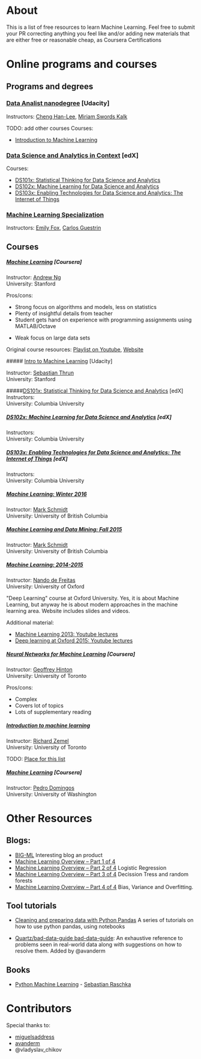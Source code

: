 # About

This is a list of free resources to learn Machine Learning. Feel free to submit your PR correcting anything you feel like and/or adding new materials that are either free or reasonable cheap, as Coursera Certifications

# Online programs and courses

## Programs and degrees

### [Data Analist nanodegree](https://www.udacity.com/course/data-analyst-nanodegree--nd002) [Udacity]

Instructors:
[Cheng Han-Lee](http://blog.udacity.com/author/chenghanlee), [Miriam Swords Kalk]()

TODO: add other courses
Courses:
* [Introduction to Machine Learning](#ud120)

### [Data Science and Analytics in Context](https://www.edx.org/xseries/data-science-analytics-context) [edX]

Courses:
* [DS101x: Statistical Thinking for Data Science and Analytics](#ds101x)
* [DS102x: Machine Learning for Data Science and Analytics](#ds102x)
* [DS103x: Enabling Technologies for Data Science and Analytics: The Internet of Things](#ds103x)

### [Machine Learning Specialization](https://www.coursera.org/specializations/machine-learning)

Instructors: [Emily Fox](https://www.stat.washington.edu/~ebfox/), [Carlos Guestrin](https://homes.cs.washington.edu/~guestrin/)

## Courses

##### [Machine Learning](https://www.coursera.org/learn/machine-learning) [Coursera]

Instructor: [Andrew Ng](http://www.andrewng.org/) <br>
University: Stanford

Pros/cons:
+ Strong focus on algorithms and models, less on statistics
+ Plenty of insightful details from teacher
+ Student gets hand on experience with programming assignments using MATLAB/Octave
- Weak focus on large data sets
 
Original course resources: [Playlist on Youtube](https://www.youtube.com/playlist?list=PLA89DCFA6ADACE599), [Website](http://cs229.stanford.edu/)

#####<a name="ud120"></a> [Intro to Machine Learning](https://www.udacity.com/course/intro-to-machine-learning--ud120) [Udacity]

Instructor: [Sebastian Thrun](http://robots.stanford.edu/) <br>
University: Stanford

#####<a name="ds101x"></a>[DS101x: Statistical Thinking for Data Science and Analytics](https://www.edx.org/course/statistical-thinking-data-science-columbiax-ds101x) [edX]
Instructors: <br>
University: Columbia University
##### <a name="ds102x"></a>[DS102x: Machine Learning for Data Science and Analytics](https://www.edx.org/course/machine-learning-data-science-analytics-columbiax-ds102x) [edX]
Instructors: <br>
University: Columbia University
##### <a name="ds103x"></a>[DS103x: Enabling Technologies for Data Science and Analytics: The Internet of Things](https://www.edx.org/course/enabling-technologies-data-science-columbiax-ds103x) [edX]
Instructors: <br>
University: Columbia University

##### [Machine Learning: Winter 2016](http://www.cs.ubc.ca/~schmidtm/Courses/540-W16/)

Instructor: [Mark Schmidt](http://www.cs.ubc.ca/~schmidtm/) <br>
University: University of British Columbia

##### [Machine Learning and Data Mining: Fall 2015](http://www.cs.ubc.ca/~schmidtm/Courses/340-F15/)

Instructor: [Mark Schmidt](http://www.cs.ubc.ca/~schmidtm/) <br>
University: University of British Columbia

##### [Machine Learning: 2014-2015](https://www.cs.ox.ac.uk/people/nando.defreitas/machinelearning/)

Instructor: [Nando de Freitas](https://www.cs.ox.ac.uk/people/nando.defreitas/) <br>
University: University of Oxford

"Deep Learning" course at Oxford University. Yes, it is about Machine Learning, but anyway he is about modern approaches in the machine learning area. Website includes slides and videos.

Additional material:
 * [Machine Learning 2013: Youtube lectures](https://www.youtube.com/playlist?list=PLE6Wd9FR--EdyJ5lbFl8UuGjecvVw66F6)
 * [Deep learning at Oxford 2015: Youtube lectures](https://www.youtube.com/playlist?list=PLE6Wd9FR--EfW8dtjAuPoTuPcqmOV53Fu)

##### [Neural Networks for Machine Learning](https://www.coursera.org/course/neuralnets) [Coursera]

Instructor: [Geoffrey Hinton](http://www.cs.toronto.edu/~hinton/) <br>
University: University of Toronto

Pros/cons:
+ Complex
+ Covers lot of topics
+ Lots of supplementary reading

##### [Introduction to machine learning](http://www.cs.toronto.edu/~zemel/inquiry/courses_home.php?ID=3&SEM=9)

Instructor: [Richard Zemel](http://www.cs.toronto.edu/~zemel/inquiry/home.php) <br>
University: University of Toronto

TODO: [Place for this list](http://learning.cs.toronto.edu/courses)

##### [Machine Learning](https://www.coursera.org/course/machlearning) [Coursera]

Instructor: [Pedro Domingos](https://homes.cs.washington.edu/~pedrod/) <br>
University: University of Washington

# Other Resources

## Blogs:
* [BIG-ML](http://blog.bigml.com/) Interesting blog an product
* [Machine Learning Overview – Part 1 of 4]()
* [Machine Learning Overview – Part 2 of 4](https://blog.fliptop.com/blog/2015/01/08/machine-learning-overview-2-of-4-logistic-regression/) Logistic Regression
* [Machine Learning Overview – Part 3 of 4](https://blog.fliptop.com/blog/2015/01/19/machine-learning-overview-part-3-4-decision-trees-random-forests/) Decission Tress and random forests
* [Machine Learning Overview – Part 4 of 4](https://blog.fliptop.com/blog/2015/03/02/bias-variance-and-overfitting-machine-learning-overview/) Bias, Variance and Overfitting.

## Tool tutorials
 * [Cleaning and preparing data with Python Pandas](https://www.google.com/url?q=https%3A%2F%2Fbitbucket.org%2Fhrojas%2Flearn-pandas&sa=D&sntz=1&usg=AFQjCNGUIOtzIoYF6dsR2Ddx1MCaUvpmIQ) A series of tutorials on how to use python pandas, using notebooks

* [Quartz/bad-data-guide bad-data-guide](https://github.com/Quartz/bad-data-guide): An exhaustive reference to problems seen in real-world data along with suggestions on how to resolve them. Added by @avanderm

## Books
 * [Python Machine Learning](https://www.packtpub.com/big-data-and-business-intelligence/python-machine-learning) - [Sebastian Raschka](http://sebastianraschka.com/)

Contributors
===
Special thanks to:
* [miguelsaddress](https://github.com/miguelsaddress)
* [avanderm](https://github.com/avanderm)
* @vladyslav_chikov

